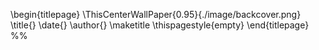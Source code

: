 \begin{titlepage}
\ThisCenterWallPaper{0.95}{./image/backcover.png}
\title{}
\date{}
\author{}
\maketitle
\thispagestyle{empty}
\end{titlepage}
%%
